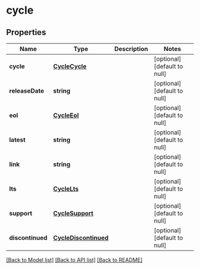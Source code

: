# cycle

## Properties
Name | Type | Description | Notes
------------ | ------------- | ------------- | -------------
**cycle** | [**CycleCycle**](CycleCycle.md) |  | [optional] [default to null]
**releaseDate** | **string** |  | [optional] [default to null]
**eol** | [**CycleEol**](CycleEol.md) |  | [optional] [default to null]
**latest** | **string** |  | [optional] [default to null]
**link** | **string** |  | [optional] [default to null]
**lts** | [**CycleLts**](CycleLts.md) |  | [optional] [default to null]
**support** | [**CycleSupport**](CycleSupport.md) |  | [optional] [default to null]
**discontinued** | [**CycleDiscontinued**](CycleDiscontinued.md) |  | [optional] [default to null]

[[Back to Model list]](../README.md#documentation-for-models) [[Back to API list]](../README.md#documentation-for-api-endpoints) [[Back to README]](../README.md)


